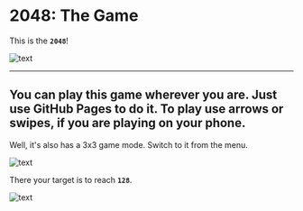 # 2048: The Game

This is the **`2048`**!

![text](README/2048_1.png "4x4 game mode")

-------

You can play this game wherever you are. Just use GitHub Pages to do it. To play use arrows or swipes, if you are playing on your phone.
-------

Well, it's also has a 3x3 game mode. Switch to it from the menu.

![text](README/2048_2.png "menu")

There your target is to reach **`128`**.

![text](README/2048_3.png "3x3 game mode")